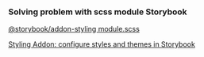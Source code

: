 ### Solving problem with scss module Storybook
[@storybook/addon-styling module.scss](https://github.com/storybookjs/addon-styling/blob/next/docs/api.md?ref=storybookblog.ghost.io#optionssass)

[Styling Addon: configure styles and themes in Storybook](https://storybook.js.org/blog/styling-addon-configure-styles-and-themes-in-storybook/)
